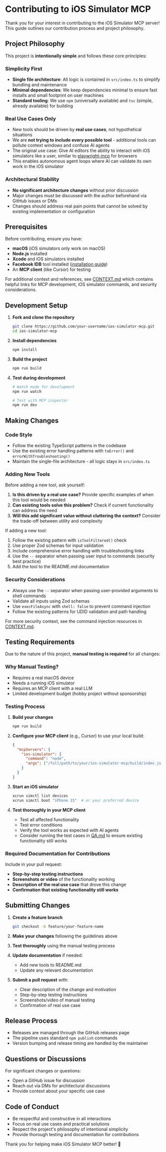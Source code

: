 # Contributing to iOS Simulator MCP

Thank you for your interest in contributing to the iOS Simulator MCP server! This guide outlines our contribution process and project philosophy.

## Project Philosophy

This project is **intentionally simple** and follows these core principles:

### Simplicity First

- **Single file architecture**: All logic is contained in `src/index.ts` to simplify bundling and maintenance
- **Minimal dependencies**: We keep dependencies minimal to ensure fast installs and small footprint on user machines
- **Standard tooling**: We use `npm` (universally available) and `tsc` (simple, already available) for building

### Real Use Cases Only

- New tools should be driven by **real use cases**, not hypothetical situations
- We are **not trying to include every possible tool** - additional tools can pollute context windows and confuse AI agents
- The original use case: Give AI editors the ability to interact with iOS simulators like a user, similar to [playwright-mcp](https://github.com/microsoft/playwright-mcp) for browsers
- This enables autonomous agent loops where AI can validate its own work in the iOS simulator

### Architectural Stability

- **No significant architecture changes** without prior discussion
- Major changes must be discussed with the author beforehand via GitHub issues or DMs
- Changes should address real pain points that cannot be solved by existing implementation or configuration

## Prerequisites

Before contributing, ensure you have:

- **macOS** (iOS simulators only work on macOS)
- **Node.js** installed
- **Xcode** and iOS simulators installed
- **Facebook IDB** tool installed ([installation guide](https://fbidb.io/docs/installation))
- An **MCP client** (like Cursor) for testing

For additional context and references, see [CONTEXT.md](CONTEXT.md) which contains helpful links for MCP development, iOS simulator commands, and security considerations.

## Development Setup

1. **Fork and clone the repository**

   ```bash
   git clone https://github.com/your-username/ios-simulator-mcp.git
   cd ios-simulator-mcp
   ```

2. **Install dependencies**

   ```bash
   npm install
   ```

3. **Build the project**

   ```bash
   npm run build
   ```

4. **Test during development**

   ```bash
   # Watch mode for development
   npm run watch

   # Test with MCP inspector
   npm run dev
   ```

## Making Changes

### Code Style

- Follow the existing TypeScript patterns in the codebase
- Use the existing error handling patterns with `toError()` and `errorWithTroubleshooting()`
- Maintain the single-file architecture - all logic stays in `src/index.ts`

### Adding New Tools

Before adding a new tool, ask yourself:

1. **Is this driven by a real use case?** Provide specific examples of when this tool would be needed
2. **Can existing tools solve this problem?** Check if current functionality can address the need
3. **Will this add significant value without cluttering the context?** Consider the trade-off between utility and complexity

If adding a new tool:

1. Follow the existing pattern with `isToolFiltered()` check
2. Use proper Zod schemas for input validation
3. Include comprehensive error handling with troubleshooting links
4. Use the `--` separator when passing user input to commands (security best practice)
5. Add the tool to the README.md documentation

### Security Considerations

- Always use the `--` separator when passing user-provided arguments to shell commands
- Validate all inputs using Zod schemas
- Use `execFileAsync` with `shell: false` to prevent command injection
- Follow the existing patterns for UDID validation and path handling

For more security context, see the command injection resources in [CONTEXT.md](CONTEXT.md).

## Testing Requirements

Due to the nature of this project, **manual testing is required** for all changes:

### Why Manual Testing?

- Requires a real macOS device
- Needs a running iOS simulator
- Requires an MCP client with a real LLM
- Limited development budget (hobby project without sponsorship)

### Testing Process

1. **Build your changes**

   ```bash
   npm run build
   ```

2. **Configure your MCP client** (e.g., Cursor) to use your local build:

   ```json
   {
     "mcpServers": {
       "ios-simulator": {
         "command": "node",
         "args": ["/full/path/to/your/ios-simulator-mcp/build/index.js"]
       }
     }
   }
   ```

3. **Start an iOS simulator**

   ```bash
   xcrun simctl list devices
   xcrun simctl boot "iPhone 15"  # or your preferred device
   ```

4. **Test thoroughly in your MCP client**
   - Test all affected functionality
   - Test error conditions
   - Verify the tool works as expected with AI agents
   - Consider running the test cases in [QA.md](QA.md) to ensure existing functionality still works

### Required Documentation for Contributions

Include in your pull request:

- **Step-by-step testing instructions**
- **Screenshots or video** of the functionality working
- **Description of the real use case** that drove this change
- **Confirmation that existing functionality still works**

## Submitting Changes

1. **Create a feature branch**

   ```bash
   git checkout -b feature/your-feature-name
   ```

2. **Make your changes** following the guidelines above

3. **Test thoroughly** using the manual testing process

4. **Update documentation** if needed:

   - Add new tools to README.md
   - Update any relevant documentation

5. **Submit a pull request** with:
   - Clear description of the change and motivation
   - Step-by-step testing instructions
   - Screenshots/video of manual testing
   - Confirmation of real use case

## Release Process

- Releases are managed through the GitHub releases page
- The pipeline uses standard `npm publish` commands
- Version bumping and release timing are handled by the maintainer

## Questions or Discussions

For significant changes or questions:

- Open a GitHub issue for discussion
- Reach out via DMs for architectural discussions
- Provide context about your specific use case

## Code of Conduct

- Be respectful and constructive in all interactions
- Focus on real use cases and practical solutions
- Respect the project's philosophy of intentional simplicity
- Provide thorough testing and documentation for contributions

Thank you for helping make iOS Simulator MCP better! 🚀
